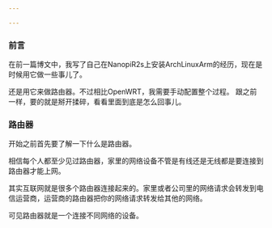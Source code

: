 ```yaml
---

---
```


### 前言

在前一篇博文中，我写了自己在NanopiR2s上安装ArchLinuxArm的经历，现在是时候用它做一些事儿了。

还是用它来做路由器。不过相比OpenWRT，我需要手动配置整个过程。 跟之前一样，要的就是掰开揉碎，看看里面到底是怎么回事儿。

### 路由器

开始之前首先要了解一下什么是路由器。

相信每个人都至少见过路由器，家里的网络设备不管是有线还是无线都是要连接到路由器才能上网。

其实互联网就是很多个路由器连接起来的。家里或者公司里的网络请求会转发到电信运营商，运营商的路由器把你的网络请求转发给其他的网络。

可见路由器就是一个连接不同网络的设备。